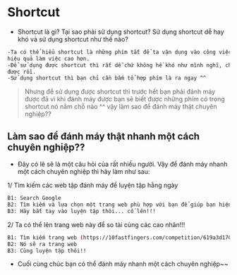 # Shortcut 
- Shortcut là gì? Tại sao phải sử dụng shortcut? Sử dụng shortcut dễ hay khó và sử dụng shortcut như thế nào?
``` bash
-Ta có thể hiểu shortcut là những phím tắt để ta vận dụng vào công việc để khiến mình làm việc thật nhanh nhẹn hơn, có 
hiệu quả làm việc cao hơn.
-Để sử dụng được shortcut thì rất dễ chứ không hề khó như mình nghĩ, chỉ cần thuộc các tổ hợp phím thì đã có thể dùng 
được rồi.
-Sử dụng shortcut thì bạn chỉ cần bấm tổ hợp phím là ra ngay ^^
```
> Nhưng để sử dụng được shortcut thì trước hết bạn phải đánh máy được đã vì khi đánh máy được bạn sẽ biết được những phím có trong shortcut nó nằm chỗ nào ^^ vậy làm sao để đánh máy thật chuyên nghiệp??


## Làm sao để đánh máy thật nhanh một cách chuyên nghiệp??
  
- Đây có lẽ sẽ là một câu hỏi của rất nhiều người. Vậy để đánh máy nhanh một cách chuyên nghiệp thì hãy làm như sau:

1/ Tìm kiếm các web tập đánh máy để luyện tập hằng ngày
``` bash
B1: Search Google 
B2: Tìm kiếm và lựa chọn một trang web phù hợp với bạn để giúp bạn hiện thực hóa giấc mơ
B3: Hãy bắt tay vào luyện tập thôi... cố lên!!!
```
2/ Ta có thể lên trang web này để so tài cùng các cao nhân!!!
``` bash
B1: Tìm kiếm trang web (https://10fastfingers.com/competition/619a3d170dfd1)
B2: Nó sẽ ra trang web
B3: Cùng luyện tập thôi!!
```
- Cuối cùng chúc bạn có thể đánh máy nhanh một cách chuyên nghiệp~~
